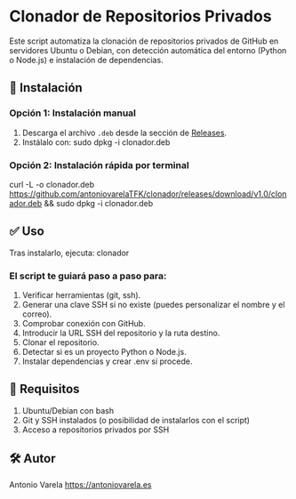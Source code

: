 # Clonador de Repositorios Privados

Este script automatiza la clonación de repositorios privados de GitHub en servidores Ubuntu o Debian, con detección automática del entorno (Python o Node.js) e instalación de dependencias.

## 🚀 Instalación

### Opción 1: Instalación manual

1. Descarga el archivo `.deb` desde la sección de [Releases](https://github.com/antoniovarelaTFK/clonador/releases).
2. Instálalo con: sudo dpkg -i clonador.deb

### Opción 2: Instalación rápida por terminal

curl -L -o clonador.deb https://github.com/antoniovarelaTFK/clonador/releases/download/v1.0/clonador.deb && sudo dpkg -i clonador.deb

## ✅ Uso
Tras instalarlo, ejecuta: clonador

### El script te guiará paso a paso para:

1. Verificar herramientas (git, ssh).
2. Generar una clave SSH si no existe (puedes personalizar el nombre y el correo).
3. Comprobar conexión con GitHub.
4. Introducir la URL SSH del repositorio y la ruta destino.
5. Clonar el repositorio.
6. Detectar si es un proyecto Python o Node.js.
7. Instalar dependencias y crear .env si procede.

## 📝 Requisitos

1. Ubuntu/Debian con bash
2. Git y SSH instalados (o posibilidad de instalarlos con el script)
3. Acceso a repositorios privados por SSH

## 🛠 Autor
Antonio Varela
https://antoniovarela.es
